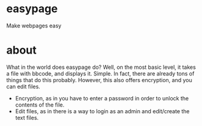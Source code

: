 easypage
========

Make webpages easy

about
========
What in the world does easypage do?
Well, on the most basic level, it takes a file with bbcode, and displays it.
Simple. In fact, there are already tons of things that do this probably.
However, this also offers encryption, and you can edit files.
<ul>
<li>Encryption, as in you have to enter a password in order to unlock the contents of the file.</li>
<li>Edit files, as in there is a way to login as an admin and edit/create the text files.</li>
</ul>
